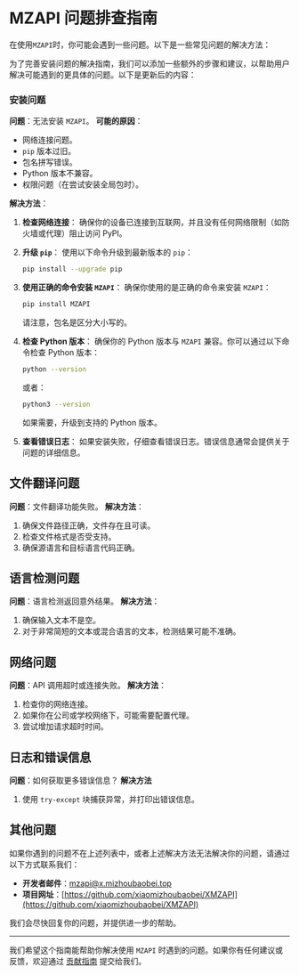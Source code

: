# MZAPI 问题排查指南

在使用`MZAPI`时，你可能会遇到一些问题。以下是一些常见问题的解决方法：

为了完善安装问题的解决指南，我们可以添加一些额外的步骤和建议，以帮助用户解决可能遇到的更具体的问题。以下是更新后的内容：

### 安装问题

**问题**：无法安装 `MZAPI`。
**可能的原因**：
- 网络连接问题。
- `pip` 版本过旧。
- 包名拼写错误。
- Python 版本不兼容。
- 权限问题（在尝试安装全局包时）。

**解决方法**：
1. **检查网络连接**：
   确保你的设备已连接到互联网，并且没有任何网络限制（如防火墙或代理）阻止访问 PyPI。

2. **升级 `pip`**：
   使用以下命令升级到最新版本的 `pip`：
   ```bash
   pip install --upgrade pip
   ```

3. **使用正确的命令安装 `MZAPI`**：
   确保你使用的是正确的命令来安装 `MZAPI`：
   ```bash
   pip install MZAPI
   ```
   请注意，包名是区分大小写的。

4. **检查 Python 版本**：
   确保你的 Python 版本与 `MZAPI` 兼容。你可以通过以下命令检查 Python 版本：
   ```bash
   python --version
   ```
   或者：
   ```bash
   python3 --version
   ```
   如果需要，升级到支持的 Python 版本。

5. **查看错误日志**：
   如果安装失败，仔细查看错误日志。错误信息通常会提供关于问题的详细信息。


## 文件翻译问题

**问题**：文件翻译功能失败。
**解决方法**：
1. 确保文件路径正确，文件存在且可读。
2. 检查文件格式是否受支持。
3. 确保源语言和目标语言代码正确。

## 语言检测问题

**问题**：语言检测返回意外结果。
**解决方法**：
1. 确保输入文本不是空。
2. 对于非常简短的文本或混合语言的文本，检测结果可能不准确。

## 网络问题

**问题**：API 调用超时或连接失败。
**解决方法**：
1. 检查你的网络连接。
2. 如果你在公司或学校网络下，可能需要配置代理。
3. 尝试增加请求超时时间。

## 日志和错误信息

**问题**：如何获取更多错误信息？
**解决方法**
1. 使用 `try-except` 块捕获异常，并打印出错误信息。

## 其他问题

如果你遇到的问题不在上述列表中，或者上述解决方法无法解决你的问题，请通过以下方式联系我们：

- **开发者邮件**：[mzapi@x.mizhoubaobei.top](mailto:mzapi@x.mizhoubaobei.top)
- **项目网址**：[https://github.com/xiaomizhoubaobei/XMZAPI](https://github.com/xiaomizhoubaobei/XMZAPI) 

我们会尽快回复你的问题，并提供进一步的帮助。

---

我们希望这个指南能帮助你解决使用 `MZAPI` 时遇到的问题。如果你有任何建议或反馈，欢迎通过 [贡献指南](CONTRIBUTING.md) 提交给我们。